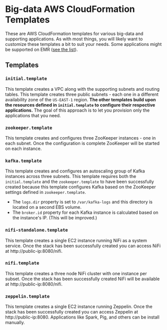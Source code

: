 # Big-data AWS CloudFormation Templates

These are AWS CloudFormation templates for various big-data and supporting applications. As with most things, you will likely want to customize these templates a bit to suit your needs. Some applications might be supported on EMR ([see the list](http://docs.aws.amazon.com/emr/latest/ReleaseGuide/emr-release-components.html#w1ab1c17c11)).

## Templates

### `initial.template`

This template creates a VPC along with the supporting subnets and routing tables. This template creates three public subnets - each one in a different availability zone of the `US-EAST-1` region. **The other templates build upon the resources defined in `initial.template` to configure their respective applications.** The goal of this approach is to let you provision only the applications that you need.

### `zookeeper.template`

This template creates and configures three ZooKeeper instances - one in each subnet. Once the configuration is complete ZooKeeper will be started on each instance.

### `kafka.template`

This template creates and configures an autoscaling group of Kafka instances across three subnets. This template requires both the `initial.template` and the `zookeeper.template` to have been successfully created because this template configures Kafka based on the ZooKeeper settings defined in `zookeeper.template`.

* The `logs.dir` property is set to `/var/kafka-logs` and this directory is located on a second EBS volume.
* The `broker.id` property for each Kafka instance is calculated based on the instance's IP. (This will be improved.)

### `nifi-standalone.template`

This template creates a single EC2 instance running NiFi as a system service. Once the stack has been successfully created you can access NiFi at http://public-ip:8080/nifi.

### `nifi.template`

This template creates a three node NiFi cluster with one instance per subset. Once the stack has been successfully created NiFi will be available at http://public-ip:8080/nifi.

### `zeppelin.template`

This template creates a single EC2 instance running Zeppelin. Once the stack has been successfully created you can access Zeppelin at http://public-ip:8080. Applications like Spark, Pig, and others can be install manually.
